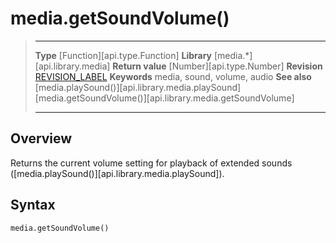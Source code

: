 
# media.getSoundVolume()

> --------------------- ------------------------------------------------------------------------------------------
> __Type__              [Function][api.type.Function]
> __Library__           [media.*][api.library.media]
> __Return value__      [Number][api.type.Number]
> __Revision__          [REVISION_LABEL](REVISION_URL)
> __Keywords__          media, sound, volume, audio
> __See also__          [media.playSound()][api.library.media.playSound]
>						[media.getSoundVolume()][api.library.media.getSoundVolume]
> --------------------- ------------------------------------------------------------------------------------------


## Overview

Returns the current volume setting for playback of extended sounds ([media.playSound()][api.library.media.playSound]).

## Syntax

	media.getSoundVolume()
